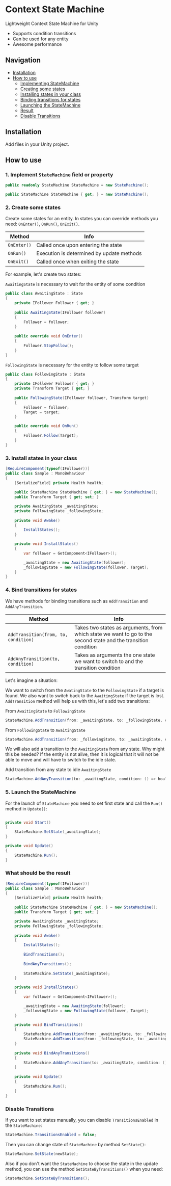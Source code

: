 # Context State Machine
Lightweight Context State Machine for Unity
* Supports condition transitions
* Can be used for any entity
* Awesome performance

## Navigation

* [Installation](#installation)
* [How to use](#how-to-use)
  * [Implementing StateMachine](#1-implement-statemachine-field-or-property)
  * [Creating some states](#2-create-some-states)
  * [Installing states in your class](#3-install-states-in-your-class)
  * [Binding transitions for states](#4-bind-transitions-for-states)
  * [Launching the StateMachine](#5-launch-the-statemachine)
  * [Result](#what-should-be-the-result)
  * [Disable Transitions](#disable-transitions)
  
## Installation

Add files in your Unity project.

## How to use

### 1. Implement `StateMachine` field or property

```csharp
public readonly StateMachine StateMachine = new StateMachine();
```
```csharp
public StateMachine StateMachine { get; } = new StateMachine();
```

### 2. Create some states

Create some states for an entity. In states you can override methods you need: `OnEnter()`, `OnRun()`, `OnExit()`.

| Method | Info |
| ------ | ---- |
| `OnEnter()` | Called once upon entering the state |
| `OnRun()` | Execution is determined by update methods |
| `OnExit()` | Called once when exiting the state |

For example, let's create two states:

`AwaitingState` is necessary to wait for the entity of some condition

```csharp
public class AwaitingState : State
{
    private IFollower Follower { get; }
        
    public AwaitingState(IFollower follower)
    {
        Follower = follower;
    }
        
    public override void OnEnter()
    {
        Follower.StopFollow();
    }
}
```

`FollowingState` is necessary for the entity to follow some target

```csharp
public class FollowingState : State
{
    private IFollower Follower { get; }
    private Transform Target { get; }
        
    public FollowingState(IFollower follower, Transform target)
    {
        Follower = follower;
        Target = target;
    }

    public override void OnRun()
    {
        Follower.Follow(Target);
    }
}
```

### 3. Install states in your class

```csharp
[RequireComponent(typeof(IFollower))]
public class Sample : MonoBehaviour
{
    [SerializeField] private Health health;
    
    public StateMachine StateMachine { get; } = new StateMachine();
    public Transform Target { get; set; }

    private AwaitingState _awaitingState;
    private FollowingState _followingState;
    
    private void Awake()
    {
        InstallStates();
    }

    private void InstallStates()
    {
        var follower = GetComponent<IFollower>();

        _awaitingState = new AwaitingState(follower);
        _followingState = new FollowingState(follower, Target);
    }
}
```

### 4. Bind transitions for states

We have methods for binding transitions such as `AddTransition` and `AddAnyTransition`.

| Method | Info |
| ------ | ---- |
| `AddTransition(from, to, condition)` | Takes two states as arguments, from which state we want to go to the second state and the transition condition |
| `AddAnyTransition(to, condition)` | Takes as arguments the one state we want to switch to and the transition condition |

Let's imagine a situation:

We want to switch from the `AwatingState` to the `FollowingState` if a target is found. We also want to switch back to the `AwaitingState` if the target is lost. `AddTransition` method will help us with this, let's add two transitions:

From `AwaitingState` to `FollowingState`

```csharp
StateMachine.AddTransition(from: _awaitingState, to: _followingState, condition: () => Target != null);
```

From `FollowingState` to `AwaitingState`

```csharp
StateMachine.AddTransition(from: _followingState, to: _awaitingState, condition: () => Target == null);
```

We will also add a transition to the `AwaitingState` from any state.
Why might this be needed? If the entity is not alive, then it is logical that it will not be able to move and will have to switch to the idle state.

Add transition from any state to idle `AwaitingState`

```csharp
StateMachine.AddAnyTransition(to: _awaitingState, condition: () => health.IsAlive == false);
```

### 5. Launch the StateMachine

For the launch of `StateMachine` you need to set first state and call the `Run()` method in `Update()`:

```csharp

private void Start()
{
    StateMachine.SetState(_awaitingState);
}

private void Update()
{
    StateMachine.Run();
}
```

### What should be the result

```csharp
[RequireComponent(typeof(IFollower))]
public class Sample : MonoBehaviour
{
    [SerializeField] private Health health;
    
    public StateMachine StateMachine { get; } = new StateMachine();
    public Transform Target { get; set; }

    private AwaitingState _awaitingState;
    private FollowingState _followingState;
    
    private void Awake()
    {
        InstallStates();
        
        BindTransitions();
        
        BindAnyTransitions();
        
        StateMachine.SetState(_awaitingState);
    }

    private void InstallStates()
    {
        var follower = GetComponent<IFollower>();

        _awaitingState = new AwaitingState(follower);
        _followingState = new FollowingState(follower, Target);
    }

    private void BindTransitions()
    {
        StateMachine.AddTransition(from: _awaitingState, to: _followingState, condition: () => Target != null);
        StateMachine.AddTransition(from: _followingState, to: _awaitingState, condition: () => Target == null);
    }
    
    private void BindAnyTransitions()
    {
        StateMachine.AddAnyTransition(to: _awaitingState, condition: () => health.IsAlive == false);
    }
    
    private void Update()
    {
        StateMachine.Run();
    }
}
```

### Disable Transitions

If you want to set states manually, you can disable `TransitionsEnabled` in the `StateMachine`:

```csharp
StateMachine.TransitionsEnabled = false;
```

Then you can change state of `StateMachine` by method `SetState()`:

```csharp
StateMachine.SetState(newState);
```

Also if you don't want the `StateMachine` to choose the state in the update method, you can use the method `SetStateByTransitions()` when you need:

```csharp
StateMachine.SetStateByTransitions();
```
